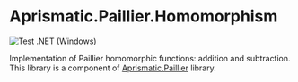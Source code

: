 # Aprismatic.Paillier.Homomorphism

![Test .NET (Windows)](https://github.com/aprismatic/paillierext-homomorphism/workflows/Test%20.NET%20(Windows)/badge.svg?branch=master)

Implementation of Paillier homomorphic functions: addition and subtraction. This library is a component of [Aprismatic.Paillier](https://github.com/aprismatic/paillier) library.
